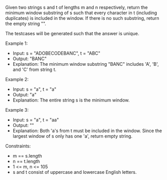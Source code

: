 Given two strings s and t of lengths m and n respectively, return the minimum window substring of s such that every character in t (including duplicates) is included in the window. If there is no such substring, return the empty string "".

The testcases will be generated such that the answer is unique.

Example 1:
- Input: s = "ADOBECODEBANC", t = "ABC"
- Output: "BANC"
- Explanation: The minimum window substring "BANC" includes 'A', 'B', and 'C' from string t.

Example 2:
- Input: s = "a", t = "a"
- Output: "a"
- Explanation: The entire string s is the minimum window.

Example 3:
- Input: s = "a", t = "aa"
- Output: ""
- Explanation: Both 'a's from t must be included in the window. Since the largest window of s only has one 'a', return empty string.

Constraints:
- m == s.length
- n == t.length
- 1 <= m, n <= 105
- s and t consist of uppercase and lowercase English letters.